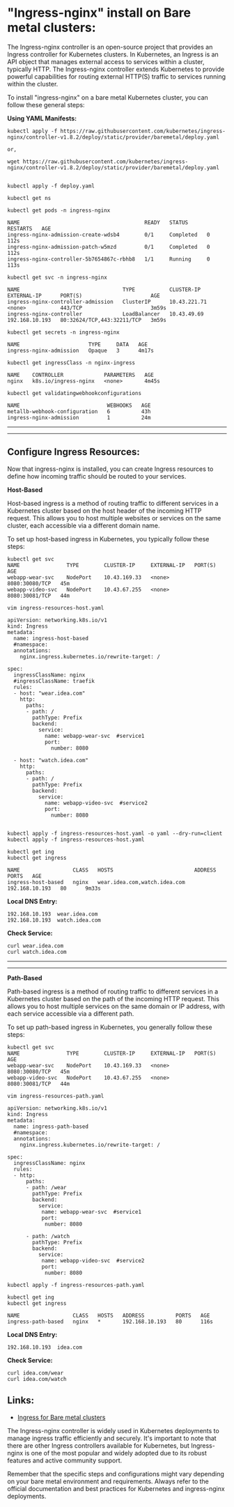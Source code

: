 
# "Ingress-nginx" install on Bare metal clusters:

The Ingress-nginx controller is an open-source project that provides an Ingress controller for Kubernetes clusters. In Kubernetes, an Ingress is an API object that manages external access to services within a cluster, typically HTTP. The Ingress-nginx controller extends Kubernetes to provide powerful capabilities for routing external HTTP(S) traffic to services running within the cluster.

To install "ingress-nginx" on a bare metal Kubernetes cluster, you can follow these general steps:



**Using YAML Manifests:**
```
kubectl apply -f https://raw.githubusercontent.com/kubernetes/ingress-nginx/controller-v1.8.2/deploy/static/provider/baremetal/deploy.yaml 

or,

wget https://raw.githubusercontent.com/kubernetes/ingress-nginx/controller-v1.8.2/deploy/static/provider/baremetal/deploy.yaml


kubectl apply -f deploy.yaml
```


```
kubectl get ns
```


```
kubectl get pods -n ingress-nginx

NAME                                        READY   STATUS      RESTARTS   AGE
ingress-nginx-admission-create-wdsb4        0/1     Completed   0          112s
ingress-nginx-admission-patch-w5mzd         0/1     Completed   0          112s
ingress-nginx-controller-5b7654867c-rbhb8   1/1     Running     0          113s
```


```
kubectl get svc -n ingress-nginx

NAME                                 TYPE           CLUSTER-IP     EXTERNAL-IP      PORT(S)                      AGE
ingress-nginx-controller-admission   ClusterIP      10.43.221.71   <none>           443/TCP                      3m59s
ingress-nginx-controller             LoadBalancer   10.43.49.69    192.168.10.193   80:32624/TCP,443:32211/TCP   3m59s
```


```
kubectl get secrets -n ingress-nginx

NAME                      TYPE     DATA   AGE
ingress-nginx-admission   Opaque   3      4m17s
```


```
kubectl get ingressClass -n nginx-ingress

NAME    CONTROLLER             PARAMETERS   AGE
nginx   k8s.io/ingress-nginx   <none>       4m45s
```


```
kubectl get validatingwebhookconfigurations

NAME                            WEBHOOKS   AGE
metallb-webhook-configuration   6          43h
ingress-nginx-admission         1          24m
```


---
---



## Configure Ingress Resources:

Now that ingress-nginx is installed, you can create Ingress resources to define how incoming traffic should be routed to your services.


**Host-Based**

Host-based ingress is a method of routing traffic to different services in a Kubernetes cluster based on the host header of the incoming HTTP request. This allows you to host multiple websites or services on the same cluster, each accessible via a different domain name.

To set up host-based ingress in Kubernetes, you typically follow these steps:

```
kubectl get svc
NAME               TYPE        CLUSTER-IP     EXTERNAL-IP   PORT(S)          AGE
webapp-wear-svc    NodePort    10.43.169.33   <none>        8080:30080/TCP   45m
webapp-video-svc   NodePort    10.43.67.255   <none>        8080:30081/TCP   44m

```


```
vim ingress-resources-host.yaml

apiVersion: networking.k8s.io/v1
kind: Ingress
metadata:
  name: ingress-host-based
  #namespace:
  annotations:
    nginx.ingress.kubernetes.io/rewrite-target: /

spec:
  ingressClassName: nginx
  #ingressClassName: traefik
  rules:
  - host: "wear.idea.com"
    http:
      paths:
      - path: /
        pathType: Prefix
        backend:
          service:
            name: webapp-wear-svc  #service1
            port:
              number: 8080

  - host: "watch.idea.com"
    http:
      paths:
      - path: /
        pathType: Prefix
        backend:
          service:
            name: webapp-video-svc  #service2
            port:
              number: 8080


```


```
kubectl apply -f ingress-resources-host.yaml -o yaml --dry-run=client
kubectl apply -f ingress-resources-host.yaml
```


```
kubectl get ing
kubectl get ingress

NAME                 CLASS   HOSTS                          ADDRESS          PORTS   AGE
ingress-host-based   nginx   wear.idea.com,watch.idea.com   192.168.10.193   80      9m33s
```


**Local DNS Entry:**
```
192.168.10.193	wear.idea.com
192.168.10.193	watch.idea.com
```

**Check Service:**
```
curl wear.idea.com
curl watch.idea.com
```


---
---



**Path-Based**

Path-based ingress is a method of routing traffic to different services in a Kubernetes cluster based on the path of the incoming HTTP request. This allows you to host multiple services on the same domain or IP address, with each service accessible via a different path.

To set up path-based ingress in Kubernetes, you generally follow these steps:


```
kubectl get svc
NAME               TYPE        CLUSTER-IP     EXTERNAL-IP   PORT(S)          AGE
webapp-wear-svc    NodePort    10.43.169.33   <none>        8080:30080/TCP   45m
webapp-video-svc   NodePort    10.43.67.255   <none>        8080:30081/TCP   44m

```


```
vim ingress-resources-path.yaml

apiVersion: networking.k8s.io/v1
kind: Ingress
metadata:
  name: ingress-path-based
  #namespace:
  annotations:
    nginx.ingress.kubernetes.io/rewrite-target: /

spec:
  ingressClassName: nginx
  rules:
  - http:
      paths:
      - path: /wear
        pathType: Prefix
        backend:
          service:
           name: webapp-wear-svc  #service1
           port:
            number: 8080

      - path: /watch
        pathType: Prefix
        backend:
          service:
           name: webapp-video-svc  #service2
           port:
            number: 8080

```


```
kubectl apply -f ingress-resources-path.yaml
```



```
kubectl get ing
kubectl get ingress

NAME                 CLASS   HOSTS   ADDRESS          PORTS   AGE
ingress-path-based   nginx   *       192.168.10.193   80      116s
```


**Local DNS Entry:**
```
192.168.10.193	idea.com
```

**Check Service:**
```
curl idea.com/wear
curl idea.com/watch
```




## Links:
- [Ingress for Bare metal clusters](https://kubernetes.github.io/ingress-nginx/deploy/#bare-metal-clusters)



The Ingress-nginx controller is widely used in Kubernetes deployments to manage ingress traffic efficiently and securely. It's important to note that there are other Ingress controllers available for Kubernetes, but Ingress-nginx is one of the most popular and widely adopted due to its robust features and active community support.

Remember that the specific steps and configurations might vary depending on your bare metal environment and requirements. Always refer to the official documentation and best practices for Kubernetes and ingress-nginx deployments.



